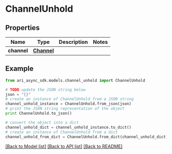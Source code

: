 # ChannelUnhold


## Properties
Name | Type | Description | Notes
------------ | ------------- | ------------- | -------------
**channel** | [**Channel**](Channel.md) |  | 

## Example

```python
from ari_async_sdk.models.channel_unhold import ChannelUnhold

# TODO update the JSON string below
json = "{}"
# create an instance of ChannelUnhold from a JSON string
channel_unhold_instance = ChannelUnhold.from_json(json)
# print the JSON string representation of the object
print ChannelUnhold.to_json()

# convert the object into a dict
channel_unhold_dict = channel_unhold_instance.to_dict()
# create an instance of ChannelUnhold from a dict
channel_unhold_from_dict = ChannelUnhold.from_dict(channel_unhold_dict)
```
[[Back to Model list]](../README.md#documentation-for-models) [[Back to API list]](../README.md#documentation-for-api-endpoints) [[Back to README]](../README.md)


